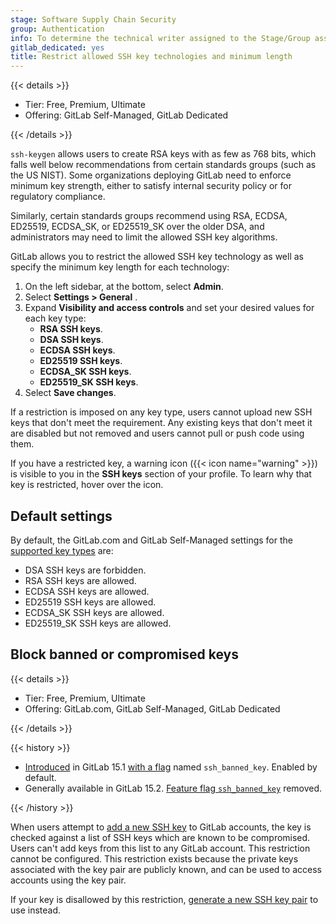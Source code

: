 ```yaml
---
stage: Software Supply Chain Security
group: Authentication
info: To determine the technical writer assigned to the Stage/Group associated with this page, see https://handbook.gitlab.com/handbook/product/ux/technical-writing/#assignments
gitlab_dedicated: yes
title: Restrict allowed SSH key technologies and minimum length
---
```


{{< details >}}

- Tier: Free, Premium, Ultimate
- Offering: GitLab Self-Managed, GitLab Dedicated

{{< /details >}}

`ssh-keygen` allows users to create RSA keys with as few as 768 bits, which
falls well below recommendations from certain standards groups (such as the US
NIST). Some organizations deploying GitLab need to enforce minimum key
strength, either to satisfy internal security policy or for regulatory
compliance.

Similarly, certain standards groups recommend using RSA, ECDSA, ED25519,
ECDSA_SK, or ED25519_SK over the older DSA, and administrators may need to
limit the allowed SSH key algorithms.

GitLab allows you to restrict the allowed SSH key technology as well as specify
the minimum key length for each technology:

1. On the left sidebar, at the bottom, select **Admin**.
1. Select **Settings > General** .
1. Expand **Visibility and access controls** and set your desired values for each key type:
   - **RSA SSH keys**.
   - **DSA SSH keys**.
   - **ECDSA SSH keys**.
   - **ED25519 SSH keys**.
   - **ECDSA_SK SSH keys**.
   - **ED25519_SK SSH keys**.
1. Select **Save changes**.

If a restriction is imposed on any key type, users cannot upload new SSH keys that don't meet the
requirement. Any existing keys that don't meet it are disabled but not removed and users cannot
pull or push code using them.

If you have a restricted key, a warning icon ({{< icon name="warning" >}}) is visible to you in the **SSH keys** section of your profile.
To learn why that key is restricted, hover over the icon.

## Default settings

By default, the GitLab.com and GitLab Self-Managed settings for the
[supported key types](../user/ssh.md#supported-ssh-key-types) are:

- DSA SSH keys are forbidden.
- RSA SSH keys are allowed.
- ECDSA SSH keys are allowed.
- ED25519 SSH keys are allowed.
- ECDSA_SK SSH keys are allowed.
- ED25519_SK SSH keys are allowed.

## Block banned or compromised keys

{{< details >}}

- Tier: Free, Premium, Ultimate
- Offering: GitLab.com, GitLab Self-Managed, GitLab Dedicated

{{< /details >}}

{{< history >}}

- [Introduced](https://gitlab.com/gitlab-org/gitlab/-/issues/24614) in GitLab 15.1 [with a flag](../administration/feature_flags/_index.md) named `ssh_banned_key`. Enabled by default.
- Generally available in GitLab 15.2. [Feature flag `ssh_banned_key`](https://gitlab.com/gitlab-org/gitlab/-/issues/363410) removed.

{{< /history >}}

When users attempt to [add a new SSH key](../user/ssh.md#add-an-ssh-key-to-your-gitlab-account)
to GitLab accounts, the key is checked against a list of SSH keys which are known
to be compromised. Users can't add keys from this list to any GitLab account.
This restriction cannot be configured. This restriction exists because the private
keys associated with the key pair are publicly known, and can be used to access
accounts using the key pair.

If your key is disallowed by this restriction, [generate a new SSH key pair](../user/ssh.md#generate-an-ssh-key-pair)
to use instead.
